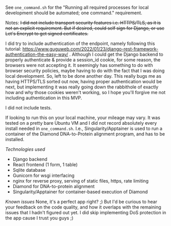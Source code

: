 See `one_command.sh` for the "Running all required processes for local development should be automated; one command." requirement.

Notes:
<s>I did not include transport security features i.e. HTTPS/TLS, as it is not an explicit requirement. But if desired, could self sign for Django, or use Let's Encrypt to get signed certificates.</s>

I did try to include authentication of the endpoint, namely following this tutorial:
https://www.guguweb.com/2022/01/23/django-rest-framework-authentication-the-easy-way/ . Although I could get the Django backend to properly authenticate & provide a session_id cookie, for some reason, the browsers were not accepting it. It seemingly has something to do with browser security policies, maybe having to do with the fact that I was doing local development. So, left to be done another day. This really bugs me as having HTTPS/TLS sorted out now, having proper authentication would be next, but implementing it was really going down the rabbithole of exactly how and why those cookies weren't working, so I hope you'll forgive me not including authentication in this MVP. 

I did not include tests.

If looking to run this on your local machine, your mileage may vary. It was tested on a pretty bare Ubuntu VM and I did not record absolutely every install needed in `one_command.sh`. I.e., Singularity/Apptainer is used to run a container of the Diamond DNA-to-Protein alignment program, and has to be installed.

*Technologies used*
- Django backend
- React frontend (1 form, 1 table)
- Sqlite database 
- Gunicorn for wsgi interfacing
- nginx for reverse proxy, serving of static files, https, rate limiting
- Diamond for DNA-to-protein alignment
- Singularity/Apptainer for container-based execution of Diamond

*Known issues*
None, it's a perfect app right? ;) But I'd be curious to hear your feedback on the code quality, and how it overlaps with the remaining issues that I hadn't figured out yet. I did skip implementing DoS protection in the app cause I trust you guys ;) 
